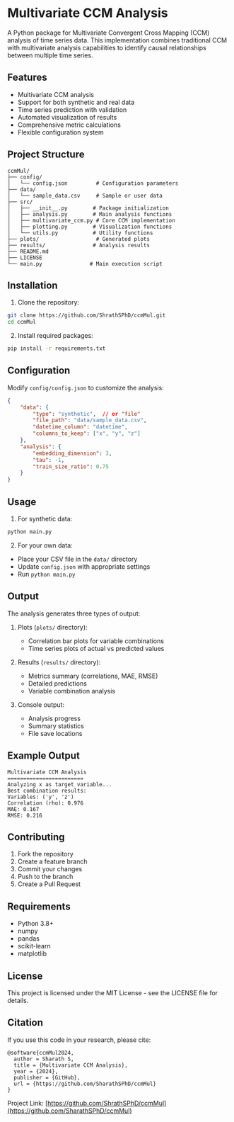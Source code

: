 # Multivariate CCM Analysis

A Python package for Multivariate Convergent Cross Mapping (CCM) analysis of time series data. This implementation combines traditional CCM with multivariate analysis capabilities to identify causal relationships between multiple time series.

## Features

- Multivariate CCM analysis
- Support for both synthetic and real data
- Time series prediction with validation
- Automated visualization of results
- Comprehensive metric calculations
- Flexible configuration system

## Project Structure

```
ccmMul/
├── config/
│   └── config.json         # Configuration parameters
├── data/
│   └── sample_data.csv     # Sample or user data
├── src/
│   ├── __init__.py        # Package initialization
│   ├── analysis.py        # Main analysis functions
│   ├── multivariate_ccm.py # Core CCM implementation
│   ├── plotting.py        # Visualization functions
│   └── utils.py           # Utility functions
├── plots/                  # Generated plots
├── results/               # Analysis results
├── README.md
├── LICENSE
└── main.py               # Main execution script
```

## Installation

1. Clone the repository:
```bash
git clone https://github.com/ShrathSPhD/ccmMul.git
cd ccmMul
```

2. Install required packages:
```bash
pip install -r requirements.txt
```

## Configuration

Modify `config/config.json` to customize the analysis:

```json
{
    "data": {
        "type": "synthetic",  // or "file"
        "file_path": "data/sample_data.csv",
        "datetime_column": "datetime",
        "columns_to_keep": ["x", "y", "z"]
    },
    "analysis": {
        "embedding_dimension": 3,
        "tau": -1,
        "train_size_ratio": 0.75
    }
}
```

## Usage

1. For synthetic data:
```python
python main.py
```

2. For your own data:
- Place your CSV file in the `data/` directory
- Update `config.json` with appropriate settings
- Run `python main.py`

## Output

The analysis generates three types of output:

1. Plots (`plots/` directory):
   - Correlation bar plots for variable combinations
   - Time series plots of actual vs predicted values

2. Results (`results/` directory):
   - Metrics summary (correlations, MAE, RMSE)
   - Detailed predictions
   - Variable combination analysis

3. Console output:
   - Analysis progress
   - Summary statistics
   - File save locations

## Example Output

```
Multivariate CCM Analysis
========================
Analyzing x as target variable...
Best combination results:
Variables: ('y', 'z')
Correlation (rho): 0.976
MAE: 0.167
RMSE: 0.216
```

## Contributing

1. Fork the repository
2. Create a feature branch
3. Commit your changes
4. Push to the branch
5. Create a Pull Request

## Requirements

- Python 3.8+
- numpy
- pandas
- scikit-learn
- matplotlib

## License

This project is licensed under the MIT License - see the LICENSE file for details.

## Citation

If you use this code in your research, please cite:

```
@software{ccmMul2024,
  author = Sharath S,
  title = {Multivariate CCM Analysis},
  year = {2024},
  publisher = {GitHub},
  url = {https://github.com/SharathSPhD/ccmMul}
}
```



Project Link: [https://github.com/ShrathSPhD/ccmMul](https://github.com/SharathSPhD/ccmMul)
